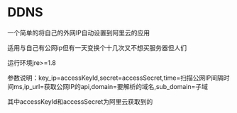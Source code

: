<h1>DDNS</h1>

一个简单的将自己的外网IP自动设置到阿里云的应用

适用与自己有公网ip但有一天变换个十几次又不想买服务器但人们

运行环境jre>=1.8

参数说明：key_ip=accessKeyId,secret=accessSecret,time=扫描公网IP间隔时间ms,ip_url=获取公网IP的api,domain=要解析的域名,sub_domain=子域

其中accessKeyId和accessSecret为阿里云获取到的
